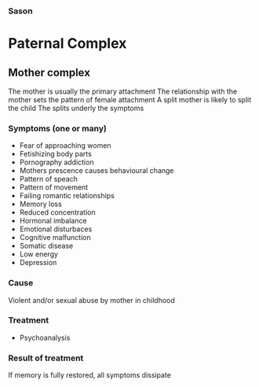 ### Sason
# Paternal Complex

## Mother complex

The mother is usually the primary attachment
The relationship with the mother sets the pattern of female attachment
A split mother is likely to split the child
The splits underly the symptoms

### Symptoms (one or many)
* Fear of approaching women
* Fetishizing body parts
* Pornography addiction
* Mothers prescence causes behavioural change
*   Pattern of speach
*   Pattern of movement
* Failing romantic relationships
* Memory loss
* Reduced concentration
* Hormonal imbalance
* Emotional disturbaces
* Cognitive malfunction
* Somatic disease
* Low energy
* Depression

### Cause
Violent and/or sexual abuse by mother in childhood

### Treatment
* Psychoanalysis

### Result of treatment
If memory is fully restored, all symptoms dissipate
